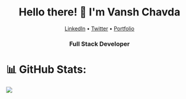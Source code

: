 
<link rel="stylesheet" href="https://cdnjs.cloudflare.com/ajax/libs/font-awesome/6.0.0-beta3/css/all.min.css">

<h1 align="center">Hello there! 👋 I'm Vansh Chavda</h1>

<p align="center">
  <a href="https://www.linkedin.com/in/vanshchavda07"><i class="fab fa-linkedin"></i> LinkedIn</a> •
  <a href="twitter.com/vanshchavda_ "><i class="fab fa-twitter"></i> Twitter</a> •
   <a href="https://vanshchavda.tech/"><i class="fab fa-twitter"></i> Portfolio</a>
</p>

<h3 align="center">Full Stack Developer</h3>

# 📊 GitHub Stats:
![](https://github-readme-stats.vercel.app/api/top-langs/?username=itsvanshchavda&theme=dark&hide_border=false&include_all_commits=false&count_private=false&layout=compact)



<!-- Proudly created with GPRM ( https://gprm.itsvg.in ) -->


